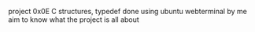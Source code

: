 project 0x0E C structures, typedef
done using ubuntu webterminal
by me
aim to know what the project is all about

